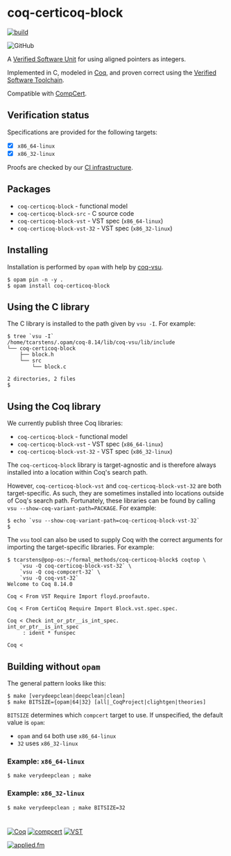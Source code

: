 # coq-certicoq-block

[![build](https://github.com/appliedfm/coq-certicoq-block/actions/workflows/build.yml/badge.svg)](https://github.com/appliedfm/coq-certicoq-block/actions/workflows/build.yml)

![GitHub](https://img.shields.io/github/license/appliedfm/coq-certicoq-block)

A [Verified Software Unit](https://github.com/appliedfm/coq-vsu) for using aligned pointers as integers.

Implemented in C, modeled in [Coq](https://coq.inria.fr), and proven correct using the [Verified Software Toolchain](https://vst.cs.princeton.edu/).

Compatible with [CompCert](https://compcert.org/).


## Verification status

Specifications are provided for the following targets:

- [x] `x86_64-linux`
- [x] `x86_32-linux`

Proofs are checked by our [CI infrastructure](https://github.com/appliedfm/coq-certicoq-block/actions/workflows/build.yml).


## Packages

* `coq-certicoq-block` - functional model
* `coq-certicoq-block-src` - C source code
* `coq-certicoq-block-vst` - VST spec (`x86_64-linux`)
* `coq-certicoq-block-vst-32` - VST spec (`x86_32-linux`)


## Installing

Installation is performed by `opam` with help by [coq-vsu](https://github.com/appliedfm/coq-vsu).

```console
$ opam pin -n -y .
$ opam install coq-certicoq-block
```


## Using the C library

The C library is installed to the path given by `vsu -I`. For example:

```console
$ tree `vsu -I`
/home/tcarstens/.opam/coq-8.14/lib/coq-vsu/lib/include
└── coq-certicoq-block
    ├── block.h
    └── src
        └── block.c

2 directories, 2 files
$
```


## Using the Coq library

We currently publish three Coq libraries:

* `coq-certicoq-block` - functional model
* `coq-certicoq-block-vst` - VST spec (`x86_64-linux`)
* `coq-certicoq-block-vst-32` - VST spec (`x86_32-linux`)

The `coq-certicoq-block` library is target-agnostic and is therefore always installed into a location within Coq's search path.

However, `coq-certicoq-block-vst` and `coq-certicoq-block-vst-32` are both target-specific. As such, they are sometimes installed into locations outside of Coq's search path. Fortunately, these libraries can be found by calling `vsu --show-coq-variant-path=PACKAGE`. For example:

```console
$ echo `vsu --show-coq-variant-path=coq-certicoq-block-vst-32`
$
```

The `vsu` tool can also be used to supply Coq with the correct arguments for importing the target-specific libraries. For example:

```
$ tcarstens@pop-os:~/formal_methods/coq-certicoq-block$ coqtop \
    `vsu -Q coq-certicoq-block-vst-32` \
    `vsu -Q coq-compcert-32` \
    `vsu -Q coq-vst-32`
Welcome to Coq 8.14.0

Coq < From VST Require Import floyd.proofauto.

Coq < From CertiCoq Require Import Block.vst.spec.spec.

Coq < Check int_or_ptr__is_int_spec.
int_or_ptr__is_int_spec
     : ident * funspec

Coq < 
```


## Building without `opam`

The general pattern looks like this:

```console
$ make [verydeepclean|deepclean|clean]
$ make BITSIZE={opam|64|32} [all|_CoqProject|clightgen|theories]
```

`BITSIZE` determines which `compcert` target to use. If unspecified, the default value is `opam`:

* `opam` and `64` both use `x86_64-linux`
* `32` uses `x86_32-linux`

### Example: `x86_64-linux`

```console
$ make verydeepclean ; make
```

### Example: `x86_32-linux`

```console
$ make verydeepclean ; make BITSIZE=32
```

#

[![Coq](https://img.shields.io/badge/-Coq-royalblue)](https://github.com/coq/coq)
[![compcert](https://img.shields.io/badge/-compcert-pink)](https://compcert.org/)
[![VST](https://img.shields.io/badge/-VST-palevioletred)](https://vst.cs.princeton.edu/)

[![applied.fm](https://img.shields.io/badge/-applied.fm-orchid)](https://applied.fm)
